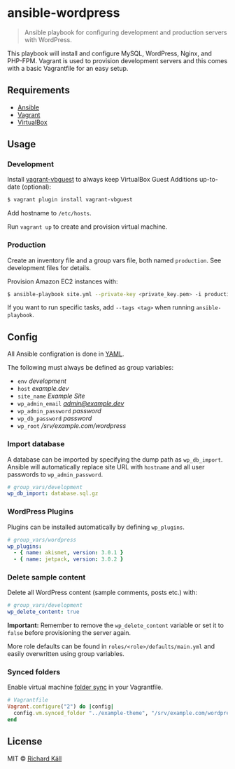 # ansible-wordpress

> Ansible playbook for configuring development and production servers with WordPress.

This playbook will install and configure MySQL, WordPress, Nginx, and PHP-FPM. Vagrant is used to provision development servers and this comes with a basic Vagrantfile for an easy setup.

## Requirements

- [Ansible](http://www.ansible.com)
- [Vagrant](http://www.vagrantup.com)
- [VirtualBox](http://www.virtualbox.org)

## Usage

### Development

Install [vagrant-vbguest](https://github.com/dotless-de/vagrant-vbguest) to always keep VirtualBox Guest Additions up-to-date (optional):

```bash
$ vagrant plugin install vagrant-vbguest
```

Add hostname to `/etc/hosts`.

Run `vagrant up` to create and provision virtual machine.

### Production

Create an inventory file and a group vars file, both named `production`. See development files for details.

Provision Amazon EC2 instances with:

```bash
$ ansible-playbook site.yml --private-key <private_key.pem> -i production -u ubuntu
```

If you want to run specific tasks, add `--tags <tag>` when running `ansible-playbook`.

## Config

All Ansible configration is done in [YAML](http://www.yaml.org).

The following must always be defined as group variables:

- `env` *development*
- `host` *example.dev*
- `site_name` *Example Site*
- `wp_admin_email` *admin@example.dev*
- `wp_admin_password` *password*
- `wp_db_password` *password*
- `wp_root` */srv/example.com/wordpress*

### Import database

A database can be imported by specifying the dump path as `wp_db_import`. Ansible will automatically replace site URL with `hostname` and all user passwords to `wp_admin_password`.

```yaml
# group_vars/development
wp_db_import: database.sql.gz
```

### WordPress Plugins

Plugins can be installed automatically by defining `wp_plugins`.

```yaml
# group_vars/wordpress
wp_plugins:
  - { name: akismet, version: 3.0.1 }
  - { name: jetpack, version: 3.0.2 }
```

### Delete sample content

Delete all WordPress content (sample comments, posts etc.) with:

```yaml
# group_vars/development
wp_delete_content: true
```

**Important:** Remember to remove the `wp_delete_content` variable or set it to `false` before provisioning the server again.

More role defaults can be found in `roles/<role>/defaults/main.yml` and easily overwritten using group variables.

### Synced folders

Enable virtual machine [folder sync](https://docs.vagrantup.com/v2/synced-folders/) in your Vagrantfile.

```ruby
# Vagrantfile
Vagrant.configure("2") do |config|
  config.vm.synced_folder "../example-theme", "/srv/example.com/wordpress/wp-content/themes/example-theme", nfs: true
end
```

## License

MIT &copy; [Richard Käll](http://richardkall.se)
